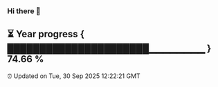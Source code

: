 ### Hi there 👋
⏳ Year progress { ██████████████████████▁▁▁▁▁▁▁▁ } 74.66 %
---
⏰ Updated on Tue, 30 Sep 2025 12:22:21 GMT

